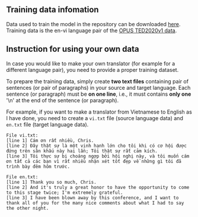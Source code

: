 ## Training data infomation
Data used to train the model in the repository can be downloaded [here](https://drive.google.com/file/d/10jgnLMyABmA9Arg-M6go1Khlk3Eyyois/view?usp=sharing). Training data is the en-vi language pair of the [OPUS TED2020v1 data](https://opus.nlpl.eu/TED2020-v1.php).   

## Instruction for using your own data
In case you would like to make your own translator (for example for a different language pair), you need to provide a proper training dataset.

To prepare the training data, simply create **two text files** containing pair of sentences (or pair of paragraphs) in your source and target language. Each sentence (or paragraph) must be **on one line**, i.e., it must contains **only one** '\n' at the end of the sentence (or paragraph).  

For example, if you want to make a translator from Vietnamese to English as I have done, you need to create a `vi.txt` file (source language data) and `en.txt` file (target language data).  
    
    File vi.txt:  
    [line 1] Cám ơn rất nhiều, Chris.  
    [line 2] Đây thật sự là một vinh hạnh lớn cho tôi khi có cơ hội được đứng trên sân khấu này hai lần; Tôi thật sự rất cảm kích.  
    [line 3] Tôi thực sự bị choáng ngợp bởi hội nghị này, và tôi muốn cám ơn tất cả các bạn vì rất nhiều nhận xét tốt đẹp về những gì tôi đã trình bày đêm hôm trước.  

    File en.txt:
    [line 1] Thank you so much, Chris.  
    [line 2] And it's truly a great honor to have the opportunity to come to this stage twice; I'm extremely grateful.  
    [line 3] I have been blown away by this conference, and I want to thank all of you for the many nice comments about what I had to say the other night.  




